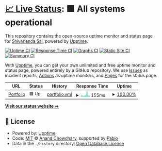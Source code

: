 # [📈 Live Status](https://ssk090.github.io/portfolio-upptime): <!--live status--> **🟩 All systems operational**

This repository contains the open-source uptime monitor and status page for [Shivananda Sai](https://shivanandasai.vercel.app/), powered by [Upptime](https://github.com/upptime/upptime).

[![Uptime CI](https://github.com/ssk090/portfolio-upptime/workflows/Uptime%20CI/badge.svg)](https://github.com/ssk090/portfolio-upptime/actions?query=workflow%3A%22Uptime+CI%22)
[![Response Time CI](https://github.com/ssk090/portfolio-upptime/workflows/Response%20Time%20CI/badge.svg)](https://github.com/ssk090/portfolio-upptime/actions?query=workflow%3A%22Response+Time+CI%22)
[![Graphs CI](https://github.com/ssk090/portfolio-upptime/workflows/Graphs%20CI/badge.svg)](https://github.com/ssk090/portfolio-upptime/actions?query=workflow%3A%22Graphs+CI%22)
[![Static Site CI](https://github.com/ssk090/portfolio-upptime/workflows/Static%20Site%20CI/badge.svg)](https://github.com/ssk090/portfolio-upptime/actions?query=workflow%3A%22Static+Site+CI%22)
[![Summary CI](https://github.com/ssk090/portfolio-upptime/workflows/Summary%20CI/badge.svg)](https://github.com/ssk090/portfolio-upptime/actions?query=workflow%3A%22Summary+CI%22)

With [Upptime](https://upptime.js.org), you can get your own unlimited and free uptime monitor and status page, powered entirely by a GitHub repository. We use [Issues](https://github.com/ssk090/portfolio-upptime/issues) as incident reports, [Actions](https://github.com/ssk090/portfolio-upptime/actions) as uptime monitors, and [Pages](https://ssk090.github.io/portfolio-upptime) for the status page.

<!--start: status pages-->
<!-- This summary is generated by Upptime (https://github.com/upptime/upptime) -->
<!-- Do not edit this manually, your changes will be overwritten -->
<!-- prettier-ignore -->
| URL | Status | History | Response Time | Uptime |
| --- | ------ | ------- | ------------- | ------ |
| <img alt="" src="https://icons.duckduckgo.com/ip3/shivanandasai.vercel.app.ico" height="13"> [Portfolio](https://shivanandasai.vercel.app/) | 🟩 Up | [portfolio.yml](https://github.com/ssk090/portfolio-upptime/commits/HEAD/history/portfolio.yml) | <details><summary><img alt="Response time graph" src="./graphs/portfolio/response-time-week.png" height="20"> 155ms</summary><br><a href="https://ssk090.github.io/portfolio-upptime/history/portfolio"><img alt="Response time 151" src="https://img.shields.io/endpoint?url=https%3A%2F%2Fraw.githubusercontent.com%2Fssk090%2Fportfolio-upptime%2FHEAD%2Fapi%2Fportfolio%2Fresponse-time.json"></a><br><a href="https://ssk090.github.io/portfolio-upptime/history/portfolio"><img alt="24-hour response time 80" src="https://img.shields.io/endpoint?url=https%3A%2F%2Fraw.githubusercontent.com%2Fssk090%2Fportfolio-upptime%2FHEAD%2Fapi%2Fportfolio%2Fresponse-time-day.json"></a><br><a href="https://ssk090.github.io/portfolio-upptime/history/portfolio"><img alt="7-day response time 155" src="https://img.shields.io/endpoint?url=https%3A%2F%2Fraw.githubusercontent.com%2Fssk090%2Fportfolio-upptime%2FHEAD%2Fapi%2Fportfolio%2Fresponse-time-week.json"></a><br><a href="https://ssk090.github.io/portfolio-upptime/history/portfolio"><img alt="30-day response time 148" src="https://img.shields.io/endpoint?url=https%3A%2F%2Fraw.githubusercontent.com%2Fssk090%2Fportfolio-upptime%2FHEAD%2Fapi%2Fportfolio%2Fresponse-time-month.json"></a><br><a href="https://ssk090.github.io/portfolio-upptime/history/portfolio"><img alt="1-year response time 151" src="https://img.shields.io/endpoint?url=https%3A%2F%2Fraw.githubusercontent.com%2Fssk090%2Fportfolio-upptime%2FHEAD%2Fapi%2Fportfolio%2Fresponse-time-year.json"></a></details> | <details><summary><a href="https://ssk090.github.io/portfolio-upptime/history/portfolio">100.00%</a></summary><a href="https://ssk090.github.io/portfolio-upptime/history/portfolio"><img alt="All-time uptime 100.00%" src="https://img.shields.io/endpoint?url=https%3A%2F%2Fraw.githubusercontent.com%2Fssk090%2Fportfolio-upptime%2FHEAD%2Fapi%2Fportfolio%2Fuptime.json"></a><br><a href="https://ssk090.github.io/portfolio-upptime/history/portfolio"><img alt="24-hour uptime 100.00%" src="https://img.shields.io/endpoint?url=https%3A%2F%2Fraw.githubusercontent.com%2Fssk090%2Fportfolio-upptime%2FHEAD%2Fapi%2Fportfolio%2Fuptime-day.json"></a><br><a href="https://ssk090.github.io/portfolio-upptime/history/portfolio"><img alt="7-day uptime 100.00%" src="https://img.shields.io/endpoint?url=https%3A%2F%2Fraw.githubusercontent.com%2Fssk090%2Fportfolio-upptime%2FHEAD%2Fapi%2Fportfolio%2Fuptime-week.json"></a><br><a href="https://ssk090.github.io/portfolio-upptime/history/portfolio"><img alt="30-day uptime 100.00%" src="https://img.shields.io/endpoint?url=https%3A%2F%2Fraw.githubusercontent.com%2Fssk090%2Fportfolio-upptime%2FHEAD%2Fapi%2Fportfolio%2Fuptime-month.json"></a><br><a href="https://ssk090.github.io/portfolio-upptime/history/portfolio"><img alt="1-year uptime 100.00%" src="https://img.shields.io/endpoint?url=https%3A%2F%2Fraw.githubusercontent.com%2Fssk090%2Fportfolio-upptime%2FHEAD%2Fapi%2Fportfolio%2Fuptime-year.json"></a></details>

<!--end: status pages-->

[**Visit our status website →**](https://ssk090.github.io/portfolio-upptime)

## 📄 License

- Powered by: [Upptime](https://github.com/upptime/upptime)
- Code: [MIT](./LICENSE) © [Anand Chowdhary](https://anandchowdhary.com), supported by [Pabio](https://pabio.com)
- Data in the `./history` directory: [Open Database License](https://opendatacommons.org/licenses/odbl/1-0/)
